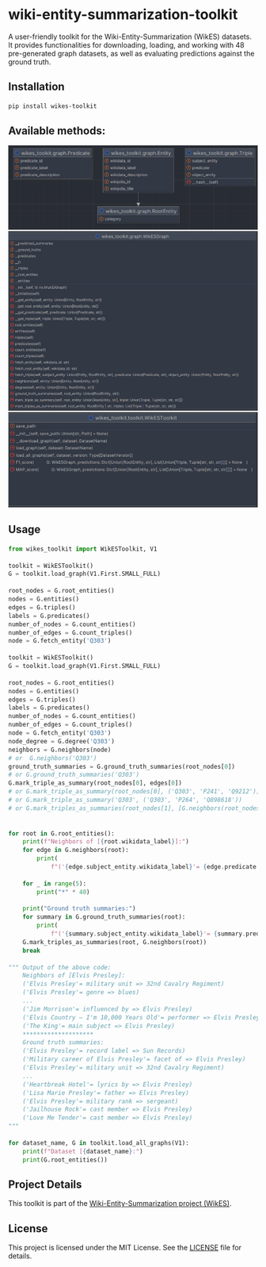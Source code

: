 # wiki-entity-summarization-toolkit

A user-friendly toolkit for the Wiki-Entity-Summarization (WikES) datasets.
It provides functionalities for downloading, loading, and working with 48 pre-generated graph datasets, as well as
evaluating predictions against the ground truth.

## Installation

```bash
pip install wikes-toolkit
```

## Available methods:

![BaseClasses.png](diagrams/BaseClasses.png)
![WikESGraph.png](diagrams/WikESGraph.png)
![WikESToolkit.png](diagrams/WikESToolkit.png)

## Usage

```python
from wikes_toolkit import WikESToolkit, V1

toolkit = WikESToolkit()
G = toolkit.load_graph(V1.First.SMALL_FULL)

root_nodes = G.root_entities()
nodes = G.entities()
edges = G.triples()
labels = G.predicates()
number_of_nodes = G.count_entities()
number_of_edges = G.count_triples()
node = G.fetch_entity('Q303')

toolkit = WikESToolkit()
G = toolkit.load_graph(V1.First.SMALL_FULL)

root_nodes = G.root_entities()
nodes = G.entities()
edges = G.triples()
labels = G.predicates()
number_of_nodes = G.count_entities()
number_of_edges = G.count_triples()
node = G.fetch_entity('Q303')
node_degree = G.degree('Q303')
neighbors = G.neighbors(node)
# or  G.neighbors('Q303')
ground_truth_summaries = G.ground_truth_summaries(root_nodes[0])
# or G.ground_truth_summaries('Q303')
G.mark_triple_as_summary(root_nodes[0], edges[0])
# or G.mark_triple_as_summary(root_nodes[0], ('Q303', 'P241', 'Q9212'))
# or G.mark_triple_as_summary('Q303', ('Q303', 'P264', 'Q898618'))
# or G.mark_triples_as_summaries(root_nodes[1], [G.neighbors(root_nodes[1])[0], G.neighbors(root_nodes[1])[1]])


for root in G.root_entities():
    print(f"Neighbors of [{root.wikidata_label}]:")
    for edge in G.neighbors(root):
        print(
            f"('{edge.subject_entity.wikidata_label}'= {edge.predicate.predicate_label} => {edge.object_entity.wikidata_label})")

    for _ in range(5):
        print("*" * 40)

    print("Ground truth summaries:")
    for summary in G.ground_truth_summaries(root):
        print(
            f"('{summary.subject_entity.wikidata_label}'= {summary.predicate.predicate_label} => {summary.object_entity.wikidata_label})")
    G.mark_triples_as_summaries(root, G.neighbors(root))
    break

""" Output of the above code:
    Neighbors of [Elvis Presley]:
    ('Elvis Presley'= military unit => 32nd Cavalry Regiment)
    ('Elvis Presley'= genre => blues)
    ...
    ('Jim Morrison'= influenced by => Elvis Presley)
    ('Elvis Country – I'm 10,000 Years Old'= performer => Elvis Presley)
    ('The King'= main subject => Elvis Presley)
    ********************
    Ground truth summaries:
    ('Elvis Presley'= record label => Sun Records)
    ('Military career of Elvis Presley'= facet of => Elvis Presley)
    ('Elvis Presley'= military unit => 32nd Cavalry Regiment)
    ...
    ('Heartbreak Hotel'= lyrics by => Elvis Presley)
    ('Lisa Marie Presley'= father => Elvis Presley)
    ('Elvis Presley'= military rank => sergeant)
    ('Jailhouse Rock'= cast member => Elvis Presley)
    ('Love Me Tender'= cast member => Elvis Presley)
"""

for dataset_name, G in toolkit.load_all_graphs(V1):
    print(f"Dataset [{dataset_name}:")
    print(G.root_entities())

```

## Project Details

This toolkit is part of
the [Wiki-Entity-Summarization project (WikES)](https://github.com/msorkhpar/wiki-entity-summarization).

## License

This project is licensed under the MIT License. See the [LICENSE](LICENSE) file for details.
